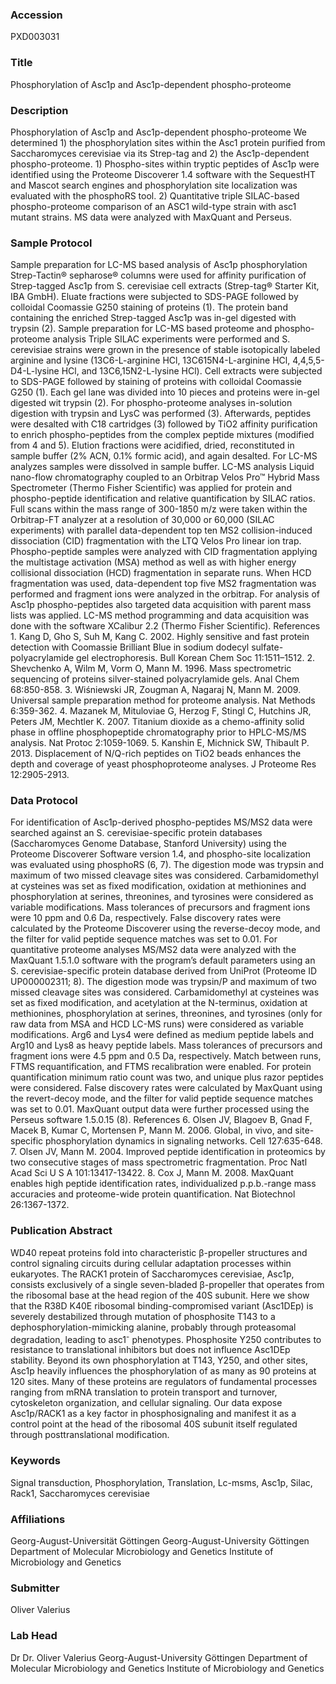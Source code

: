### Accession
PXD003031

### Title
Phosphorylation of Asc1p and Asc1p-dependent phospho-proteome

### Description
Phosphorylation of Asc1p and Asc1p-dependent phospho-proteome We determined 1) the phosphorylation sites within the Asc1 protein purified from Saccharomyces cerevisiae via its Strep-tag and 2) the Asc1p-dependent phospho-proteome. 1) Phospho-sites within tryptic peptides of Asc1p were identified using the Proteome Discoverer 1.4 software with the SequestHT and Mascot search engines and phosphorylation site localization was evaluated with the phosphoRS tool. 2) Quantitative triple SILAC-based phospho-proteome comparison of an ASC1 wild-type strain with asc1 mutant strains. MS data were analyzed with MaxQuant and Perseus.

### Sample Protocol
Sample preparation for LC-MS based analysis of Asc1p phosphorylation  Strep-Tactin® sepharose® columns were used for affinity purification of Strep-tagged Asc1p from S. cerevisiae cell extracts (Strep-tag® Starter Kit, IBA GmbH). Eluate fractions were subjected to SDS-PAGE followed by colloidal Coomassie G250 staining of proteins (1). The protein band containing the enriched Strep-tagged Asc1p was in-gel digested with trypsin (2). Sample preparation for LC-MS based proteome and phospho-proteome analysis Triple SILAC experiments were performed and S. cerevisiae strains were grown in the presence of stable isotopically labeled arginine and lysine (13C6-L-arginine HCl, 13C615N4-L-arginine HCl, 4,4,5,5-D4-L-lysine HCl, and 13C6,15N2-L-lysine HCl). Cell extracts were subjected to SDS-PAGE followed by staining of proteins with colloidal Coomassie G250 (1). Each gel lane was divided into 10 pieces and proteins were in-gel digested wit trypsin (2). For phospho-proteome analyses in-solution digestion with trypsin and LysC was performed (3). Afterwards, peptides were desalted with C18 cartridges (3) followed by TiO2 affinity purification to enrich phospho-peptides from the complex peptide mixtures (modified from 4 and 5). Elution fractions were acidified, dried, reconstituted in sample buffer (2% ACN, 0.1% formic acid), and again desalted. For LC-MS analyzes samples were dissolved in sample buffer.    LC-MS analysis  Liquid nano-flow chromatography coupled to an Orbitrap Velos Pro™ Hybrid Mass Spectrometer (Thermo Fisher Scientific) was applied for protein and phospho-peptide identification and relative quantification by SILAC ratios. Full scans within the mass range of 300-1850 m/z were taken within the Orbitrap-FT analyzer at a resolution of 30,000 or 60,000 (SILAC experiments) with parallel data-dependent top ten MS2 collision-induced dissociation (CID) fragmentation with the LTQ Velos Pro linear ion trap. Phospho-peptide samples were analyzed with CID fragmentation applying the multistage activation (MSA) method as well as with higher energy collisional dissociation (HCD) fragmentation in separate runs. When HCD fragmentation was used, data-dependent top five MS2 fragmentation was performed and fragment ions were analyzed in the orbitrap. For analysis of Asc1p phospho-peptides also targeted data acquisition with parent mass lists was applied. LC-MS method programming and data acquisition was done with the software XCalibur 2.2 (Thermo Fisher Scientific).    References  1. Kang D, Gho S, Suh M, Kang C. 2002. Highly sensitive and fast protein detection with Coomassie Brilliant Blue in sodium dodecyl sulfate-polyacrylamide gel electrophoresis. Bull Korean Chem Soc 11:1511–1512. 2. Shevchenko A, Wilm M, Vorm O, Mann M. 1996. Mass spectrometric sequencing of proteins silver-stained polyacrylamide gels. Anal Chem 68:850-858. 3. Wiśniewski JR, Zougman A, Nagaraj N, Mann M. 2009. Universal sample preparation method for proteome analysis. Nat Methods 6:359-362. 4. Mazanek M, Mituloviae G, Herzog F, Stingl C, Hutchins JR, Peters JM, Mechtler K. 2007. Titanium dioxide as a chemo-affinity solid phase in offline phosphopeptide chromatography prior to HPLC-MS/MS analysis. Nat Protoc 2:1059-1069. 5. Kanshin E, Michnick SW, Thibault P. 2013. Displacement of N/Q-rich peptides on TiO2 beads enhances the depth and coverage of yeast phosphoproteome analyses. J Proteome Res 12:2905-2913.

### Data Protocol
For identification of Asc1p-derived phospho-peptides MS/MS2 data were searched against an S. cerevisiae-specific protein databases (Saccharomyces Genome Database, Stanford University) using the Proteome Discoverer Software version 1.4, and phospho-site localization was evaluated using phosphoRS (6, 7). The digestion mode was trypsin and maximum of two missed cleavage sites was considered. Carbamidomethyl at cysteines was set as fixed modification, oxidation at methionines and phosphorylation at serines, threonines, and tyrosines were considered as variable modifications. Mass tolerances of precursors and fragment ions were 10 ppm and 0.6 Da, respectively. False discovery rates were calculated by the Proteome Discoverer using the reverse-decoy mode, and the filter for valid peptide sequence matches was set to 0.01. For quantitative proteome analyses MS/MS2 data were analyzed with the MaxQuant 1.5.1.0 software with the program’s default parameters using an S. cerevisiae-specific protein database derived from UniProt (Proteome ID UP000002311; 8). The digestion mode was trypsin/P and maximum of two missed cleavage sites was considered. Carbamidomethyl at cysteines was set as fixed modification, and acetylation at the N-terminus, oxidation at methionines, phosphorylation at serines, threonines, and tyrosines (only for raw data from MSA and HCD LC-MS runs) were considered as variable modifications. Arg6 and Lys4 were defined as medium peptide labels and Arg10 and Lys8 as heavy peptide labels. Mass tolerances of precursors and fragment ions were 4.5 ppm and 0.5 Da, respectively. Match between runs, FTMS requantification, and FTMS recalibration were enabled. For protein quantification minimum ratio count was two, and unique plus razor peptides were considered. False discovery rates were calculated by MaxQuant using the revert-decoy mode, and the filter for valid peptide sequence matches was set to 0.01. MaxQuant output data were further processed using the Perseus software 1.5.0.15 (8).    References  6. Olsen JV, Blagoev B, Gnad F, Macek B, Kumar C, Mortensen P, Mann M. 2006. Global, in vivo, and site-specific phosphorylation dynamics in signaling networks. Cell 127:635-648. 7. Olsen JV, Mann M. 2004. Improved peptide identification in proteomics by two consecutive stages of mass spectrometric fragmentation. Proc Natl Acad Sci U S A 101:13417-13422. 8. Cox J, Mann M. 2008. MaxQuant enables high peptide identification rates, individualized p.p.b.-range mass accuracies and proteome-wide protein quantification. Nat Biotechnol 26:1367-1372.

### Publication Abstract
WD40 repeat proteins fold into characteristic &#x3b2;-propeller structures and control signaling circuits during cellular adaptation processes within eukaryotes. The RACK1 protein of Saccharomyces cerevisiae, Asc1p, consists exclusively of a single seven-bladed &#x3b2;-propeller that operates from the ribosomal base at the head region of the 40S subunit. Here we show that the R38D K40E ribosomal binding-compromised variant (Asc1DEp) is severely destabilized through mutation of phosphosite T143 to a dephosphorylation-mimicking alanine, probably through proteasomal degradation, leading to asc1<sup>-</sup> phenotypes. Phosphosite Y250 contributes to resistance to translational inhibitors but does not influence Asc1DEp stability. Beyond its own phosphorylation at T143, Y250, and other sites, Asc1p heavily influences the phosphorylation of as many as 90 proteins at 120 sites. Many of these proteins are regulators of fundamental processes ranging from mRNA translation to protein transport and turnover, cytoskeleton organization, and cellular signaling. Our data expose Asc1p/RACK1 as a key factor in phosphosignaling and manifest it as a control point at the head of the ribosomal 40S subunit itself regulated through posttranslational modification.

### Keywords
Signal transduction, Phosphorylation, Translation, Lc-msms, Asc1p, Silac, Rack1, Saccharomyces cerevisiae

### Affiliations
Georg-August-Universität Göttingen
Georg-August-University Göttingen Department of Molecular Microbiology and Genetics Institute of  Microbiology and Genetics

### Submitter
Oliver Valerius

### Lab Head
Dr Dr. Oliver Valerius
Georg-August-University Göttingen Department of Molecular Microbiology and Genetics Institute of  Microbiology and Genetics


